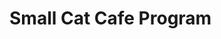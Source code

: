 <h1>Small Cat Cafe Program</h1>
<img rel="https://media-cdn.tripadvisor.com/media/photo-s/1a/2b/ea/41/photo0jpg.jpg"/>
